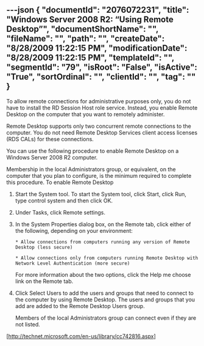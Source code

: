 ---json
{
  "documentId": "2076072231",
  "title": "Windows Server 2008 R2: “Using Remote Desktop”",
  "documentShortName": "",
  "fileName": "",
  "path": "",
  "createDate": "8/28/2009 11:22:15 PM",
  "modificationDate": "8/28/2009 11:22:15 PM",
  "templateId": "",
  "segmentId": "79",
  "isRoot": "False",
  "isActive": "True",
  "sortOrdinal": "",
  "clientId": "",
  "tag": ""
}
---

To allow remote connections for administrative purposes only, you do not have to install the RD Session Host role service. Instead, you enable Remote Desktop on the computer that you want to remotely administer.

Remote Desktop supports only two concurrent remote connections to the computer. You do not need Remote Desktop Services client access licenses (RDS CALs) for these connections.

You can use the following procedure to enable Remote Desktop on a Windows Server 2008 R2 computer.

Membership in the local Administrators group, or equivalent, on the computer that you plan to configure, is the minimum required to complete this procedure.
To enable Remote Desktop

   1. Start the System tool. To start the System tool, click Start, click Run, type control system and then click OK.

   2. Under Tasks, click Remote settings.

   3. In the System Properties dialog box, on the Remote tab, click either of the following, depending on your environment:

          * Allow connections from computers running any version of Remote Desktop (less secure)

          * Allow connections only from computers running Remote Desktop with Network Level Authentication (more secure)

      For more information about the two options, click the Help me choose link on the Remote tab.

   4. Click Select Users to add the users and groups that need to connect to the computer by using Remote Desktop. The users and groups that you add are added to the Remote Desktop Users group.

      Members of the local Administrators group can connect even if they are not listed.

[http://technet.microsoft.com/en-us/library/cc742816.aspx]
